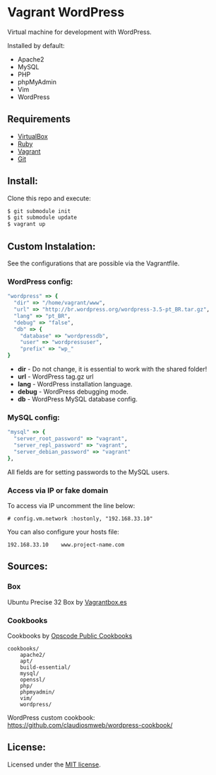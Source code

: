 # Vagrant WordPress #

Virtual machine for development with WordPress.

Installed by default:

* Apache2
* MySQL
* PHP
* phpMyAdmin
* Vim
* WordPress

## Requirements ##

* [VirtualBox](https://www.virtualbox.org/)
* [Ruby](http://www.ruby-lang.org)
* [Vagrant](http://vagrantup.com/)
* [Git](http://git-scm.com/)

## Install: ##

Clone this repo and execute:

```bash
$ git submodule init
$ git submodule update
$ vagrant up
```

## Custom Instalation: ##

See the configurations that are possible via the Vagrantfile.

### WordPress config: ###

```ruby
"wordpress" => {
  "dir" => "/home/vagrant/www",
  "url" => "http://br.wordpress.org/wordpress-3.5-pt_BR.tar.gz",
  "lang" => "pt_BR",
  "debug" => "false",
  "db" => {
    "database" => "wordpressdb",
    "user" => "wordpressuser",
    "prefix" => "wp_"
}
```

* **dir** - Do not change, it is essential to work with the shared folder!
* **url** - WordPress tag.gz url
* **lang** - WordPress installation language.
* **debug** - WordPress debugging mode.
* **db** - WordPress MySQL database config.

### MySQL config: ###

```ruby
"mysql" => {
  "server_root_password" => "vagrant",
  "server_repl_password" => "vagrant",
  "server_debian_password" => "vagrant"
},
```

All fields are for setting passwords to the MySQL users.

### Access via IP or fake domain ###

To access via IP uncomment the line below:

    # config.vm.network :hostonly, "192.168.33.10"

You can also configure your hosts file:

    192.168.33.10    www.project-name.com

## Sources: ##

### Box ###

Ubuntu Precise 32 Box by [Vagrantbox.es](http://www.vagrantbox.es/)

### Cookbooks ###

Cookbooks by [Opscode Public Cookbooks](https://github.com/opscode-cookbooks/)

    cookbooks/
        apache2/
        apt/
        build-essential/
        mysql/
        openssl/
        php/
        phpmyadmin/
        vim/
        wordpress/

WordPress custom cookbook: <https://github.com/claudiosmweb/wordpress-cookbook/>

## License: ##

Licensed under the [MIT license](http://opensource.org/licenses/mit-license.php).
